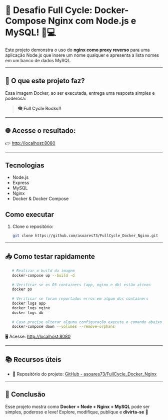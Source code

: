 # 🚀 Desafio Full Cycle: Docker-Compose Nginx com Node.js e MySQL! 🐳💻

Este projeto demonstra o uso do **nginx como proxy reverso** para uma aplicação Node.js que insere um nome qualquer e apresenta a lista nomes em um banco de dados MySQL.

---

## 🔧 O que este projeto faz?

Essa imagem Docker, ao ser executada, entrega uma resposta simples e poderosa:

> **🗨️ Full Cycle Rocks!!**

---

## 🌐 Acesse o resultado:

👉 <a href="http://localhost:8080" target="_blank1">http://localhost:8080</a>

---


## Tecnologias

- Node.js
- Express
- MySQL
- Nginx
- Docker & Docker Compose

## Como executar

1. Clone o repositório:
   ```bash
   git clone https://github.com/asoares73/FullCycle_Docker_Nginx.git

---

## 📥 Como testar rapidamente

```bash
   # Realizar o build da imagem
   docker-compose up --build -d
   
   # Verificar se os 03 containers (app, nginx e db) estão ativos
   docker ps
   
   # Verificar se foram reportados erros em algum dos containers
   docker logs app
   docker logs nginx
   docker logs db
   
   # Caso precise alterar alguma configuração execute o comando abaixo ele irá encerrar e remove todos os containers, redes, volumes e imagens
   docker-compose down --volumes --remove-orphans
````

🖥️ Acesse: <a href="http://localhost:8080" target="_blank3">http://localhost:8080</a>

---

## 📚 Recursos úteis

* 🔗 Repositório do projeto: <a href="https://github.com/asoares73/FullCycle_Docker_Nginx" target="_blank6">GitHub - asoares73/FullCycle_Docker_Nginx</a>

---

## 🎉 Conclusão

Esse projeto mostra como **Docker + Node + Nginx + MySQL** pode ser simples, poderoso e leve!
Explore, modifique, publique e **divirta-se** 🚀